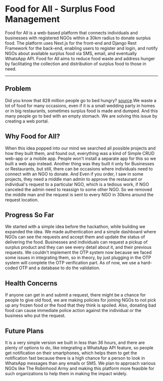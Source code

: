 # Food for All - Surplus Food Management

Food for All is a web-based platform that connects individuals and businesses with registered NGOs within a 30km radius to donate surplus food. The platform uses Next.js for the front-end and Django Rest Framework for the back-end, enabling users to register and login, and notify NGOs about available surplus food via SMS, email, and eventually WhatsApp API. Food for All aims to reduce food waste and address hunger by facilitating the collection and distribution of surplus food to those in need.

---

## Problem

Did you know that 828 million people go to bed hungry? [source](https://www.actionagainsthunger.org/the-hunger-crisis/world-hunger-facts/).We waste a lot of food for many occasions, even if it is a small wedding party in homes or in big restaurants, sometimes surplus food is made and dumped. And this many people go to bed with an empty stomach. We are solving this issue by creating a web portal.


## Why Food for All?

When this idea popped into our mind we searched all possible projects and how they built them, and found out, everything was a kind of Simple CRUD web-app or a mobile app. People won't install a separate app for this so we built a web app instead. Another thing was they built it only for Businesses or Restaurants, but still, there can be occasions where individuals need to connect with an NGO to donate. And Even if you order, I saw in some projects, they need a middle man admin to approve the restaurant or individual's request to a particular NGO, which is a tedious work, if NGO canceled the admin need to reassign to some other NGO. So we removed the middle man and the request is sent to every NGO in 30kms around the request location.

## Progress So Far

We started with a simple idea before the hackathon, while building we expanded the idea. We made authentication and a simple dashboard where NGOs can see the requests and accept them and update the status of delivering the food. Businesses and individuals can request a pickup of surplus product and they can see every detail about it, and their previous requests. We couldn't implement the OTP system now because we faced some issues in integrating them, so in theory, by just plugging in the OTP system will complete the OTP verification part. As of now, we use a hard-coded OTP and a database to do the validation.

## Health Concerns

If anyone can get in and submit a request, there might be a chance for people to give old food, we are making policies for joining NGOs to not pick up any frozen food or the food that they think is spoiled. Also, donating bad food can cause immediate police action against the individual or the business who put the request.

## Future Plans

It is a very simple version we built in less than 36 hours, and there are plenty of options to do, like integrating a WhatsApp API feature, so people get notification on their smartphones, which helps them to get the notification fast because there is a high chance for a person to look in WhatsApp messages than any emails or SMS. We plan to approach various NGOs like The Robinhood Army and making this platform more feasible for such organizations to help them in making the impact widely.

